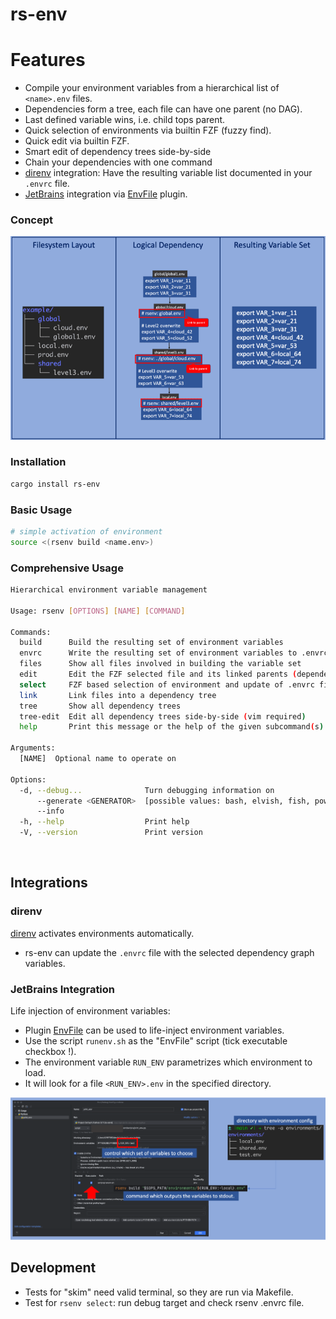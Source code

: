 # rs-env

# Features
- Compile your environment variables from a hierarchical list of `<name>.env` files.
- Dependencies form a tree, each file can have one parent (no DAG).
- Last defined variable wins, i.e. child tops parent.
- Quick selection of environments via builtin FZF (fuzzy find).
- Quick edit via builtin FZF.
- Smart edit of dependency trees side-by-side
- Chain your dependencies with one command
- [direnv](https://direnv.net/) integration: Have the resulting variable list documented in your `.envrc` file.
- [JetBrains](https://www.jetbrains.com/) integration via [EnvFile](https://plugins.jetbrains.com/plugin/7861-envfile) plugin.

### Concept
![concept](doc/concept.png)


### Installation
```bash
cargo install rs-env
```

### Basic Usage
```bash
# simple activation of environment
source <(rsenv build <name.env>)
```

### Comprehensive Usage
```bash
Hierarchical environment variable management

Usage: rsenv [OPTIONS] [NAME] [COMMAND]

Commands:
  build      Build the resulting set of environment variables
  envrc      Write the resulting set of environment variables to .envrc (requires direnv)
  files      Show all files involved in building the variable set
  edit       Edit the FZF selected file and its linked parents (dependency chain)
  select     FZF based selection of environment and update of .envrc file (requires direnv)
  link       Link files into a dependency tree
  tree       Show all dependency trees
  tree-edit  Edit all dependency trees side-by-side (vim required)
  help       Print this message or the help of the given subcommand(s)

Arguments:
  [NAME]  Optional name to operate on

Options:
  -d, --debug...              Turn debugging information on
      --generate <GENERATOR>  [possible values: bash, elvish, fish, powershell, zsh]
      --info                  
  -h, --help                  Print help
  -V, --version               Print version
```

<br>

## Integrations
### direnv
[direnv](https://direnv.net/) activates environments automatically.
- rs-env can update the `.envrc` file with the selected dependency graph variables.


### JetBrains Integration
Life injection of environment variables:
- Plugin [EnvFile](https://plugins.jetbrains.com/plugin/7861-envfile) can be used to life-inject environment variables.
- Use the script `runenv.sh` as the "EnvFile" script (tick executable checkbox !).
- The environment variable `RUN_ENV` parametrizes which environment to load.
- It will look for a file `<RUN_ENV>.env` in the specified directory.

[![jetbrain](doc/jetbrain.png)](doc/jetbrain.png)



## Development
- Tests for "skim" need valid terminal, so they are run via Makefile.
- Test for `rsenv select`: run debug target and check rsenv .envrc file.
